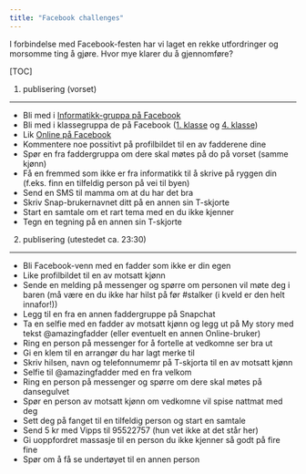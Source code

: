 ```yaml
---
title: "Facebook challenges"
---
```


I forbindelse med Facebook-festen har vi laget en rekke utfordringer og morsomme ting å gjøre. Hvor mye klarer du å gjennomføre?

[TOC]

1. publisering (vorset)
------------------

- Bli med i [Informatikk-gruppa på Facebook](https://www.facebook.com/groups/1547182375336132/)  
- Bli med i klassegruppa de på Facebook ([1. klasse](https://www.facebook.com/groups/196638584349526/) og [4. klasse](https://www.facebook.com/groups/1927735830626990/))
- Lik [Online på Facebook](https://www.facebook.com/LinjeforeningenOnline/)  
- Kommentere noe possitivt på profilbildet til en av fadderene dine  
- Spør en fra faddergruppa om dere skal møtes på do på vorset (samme kjønn)  
- Få en fremmed som ikke er fra informatikk til å skrive på ryggen din (f.eks. finn en tilfeldig person på vei til byen)  
- Send en SMS til mamma om at du har det bra  
- Skriv Snap-brukernavnet ditt på en annen sin T-skjorte  
- Start en samtale om et rart tema med en du ikke kjenner  
- Tegn en tegning på en annen sin T-skjorte  


2. publisering (utestedet ca. 23:30)
------------------ 


- Bli Facebook-venn med en fadder som ikke er din egen  
- Like profilbildet til en av motsatt kjønn  
- Sende en melding på messenger og spørre om personen vil møte deg i baren (må være en du ikke har hilst på før #stalker (i kveld er den helt innafor!))  
- Legg til en fra en annen faddergruppe på Snapchat  
- Ta en selfie med en fadder av motsatt kjønn og legg ut på My story med tekst @amazingfadder (eller eventuelt en annen Online-bruker)  
- Ring en person på messenger for å fortelle at vedkomne ser bra ut  
- Gi en klem til en arrangør du har lagt merke til  
- Skriv hilsen, navn og telefonnumemr på T-skjorta til en av motsatt kjønn  
- Selfie til @amazingfadder med en fra velkom  
- Ring en person på messenger og spørre om dere skal møtes på dansegulvet  
- Spør en person av motsatt kjønn om vedkomne vil spise nattmat med deg  
- Sett deg på fanget til en tilfeldig person og start en samtale  
- Send 5 kr med Vipps til 95522757 (hun vet ikke at det står her)  
- Gi uoppfordret massasje til en person du ikke kjenner så godt på fire fine  
- Spør om å få se undertøyet til en annen person